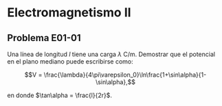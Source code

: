 # Electromagnetismo II
## Problema E01-01

Una línea de longitud $`l`$ tiene una carga $`\lambda`$ C/m. Demostrar que el
potencial en el plano mediano puede escribirse como:

```math
V = \frac{\lambda}{4\pi\varepsilon_0}\ln\frac{1+\sin\alpha}{1-\sin\alpha},
```

en donde $`\tan\alpha = \frac{l}{2r}`$.
